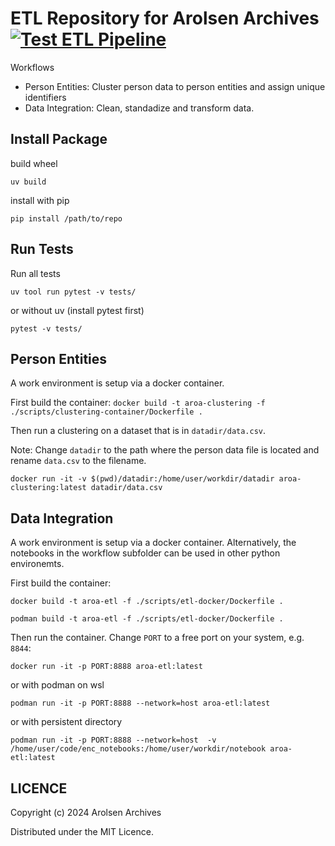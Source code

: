 # ETL Repository for Arolsen Archives [![Test ETL Pipeline](https://github.com/AroArch/AroA-ETL/actions/workflows/tests.yml/badge.svg)](https://github.com/AroArch/AroA-ETL/actions/workflows/tests.yml)

Workflows

- Person Entities: Cluster person data to person entities and assign unique identifiers
- Data Integration: Clean, standadize and transform data.

## Install Package
build wheel

```uv build```

install with pip

```pip install /path/to/repo```

## Run Tests
Run all tests 

```uv tool run pytest -v tests/```

or without uv (install pytest first)

```pytest -v tests/```

## Person Entities 
A work environment is setup via a docker container. 

First build the container:
```docker build -t aroa-clustering -f ./scripts/clustering-container/Dockerfile .```

Then run a clustering on a dataset that is in `datadir/data.csv`. 

Note: Change `datadir` to the path where the person data file is located and rename `data.csv` to the filename.

```docker run -it -v $(pwd)/datadir:/home/user/workdir/datadir aroa-clustering:latest datadir/data.csv```

## Data Integration
A work environment is setup via a docker container. Alternatively, the
notebooks in the workflow subfolder can be used in other python environemts.

First build the container:

```docker build -t aroa-etl -f ./scripts/etl-docker/Dockerfile .```

```podman build -t aroa-etl -f ./scripts/etl-docker/Dockerfile .```

Then run the container. Change `PORT` to a free port on your system, e.g. `8844`:

```docker run -it -p PORT:8888 aroa-etl:latest```

or with podman on wsl

```podman run -it -p PORT:8888 --network=host aroa-etl:latest```

or with persistent directory

```podman run -it -p PORT:8888 --network=host  -v /home/user/code/enc_notebooks:/home/user/workdir/notebook aroa-etl:latest```

## LICENCE
Copyright (c) 2024 Arolsen Archives

Distributed under the MIT Licence.
